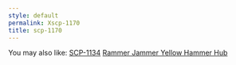 ```yaml
---
style: default
permalink: Xscp-1170
title: scp-1170
---
```

You may also like:
[SCP-1134](http://scp-wiki.net/scp-1134)
[Rammer Jammer Yellow Hammer Hub](http://scp-wiki.net/rammer-jammer-yellow-hammer-hub)